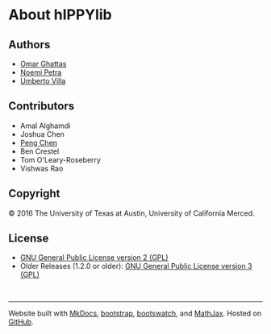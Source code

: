 # About hIPPYlib

## Authors
- [Omar Ghattas](http://users.ices.utexas.edu/~omar/)
- [Noemi Petra](http://faculty.ucmerced.edu/npetra)
- [Umberto Villa](http://users.ices.utexas.edu/~uvilla/)

## Contributors
- Amal Alghamdi
- Joshua Chen
- [Peng Chen](http://users.ices.utexas.edu/~peng/)
- Ben Crestel
- Tom O'Leary-Roseberry
- Vishwas Rao

## Copyright
&copy; 2016 The University of Texas at Austin, University of California Merced.

## License
- [GNU General Public License version 2 (GPL)](http://www.gnu.org/licenses/gpl-2.0-standalone.html)
- Older Releases (1.2.0 or older): [GNU General Public License version 3 (GPL)](http://www.gnu.org/licenses/gpl-3.0-standalone.html)

<br>

---

Website built with [MkDocs](http://www.mkdocs.org/), [bootstrap](http://getbootstrap.com/), [bootswatch](https://bootswatch.com/), and [MathJax](https://www.mathjax.org/).
Hosted on [GitHub](http://github.com/hippylib/). 
